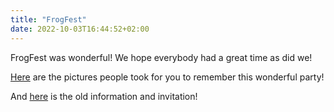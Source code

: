 ```yaml
---
title: "FrogFest"
date: 2022-10-03T16:44:52+02:00
---
```


FrogFest was wonderful! We hope everybody had a great time as did we!

[Here](/gallery/frogfest2022/) are the pictures people took for you to remember this wonderful party!

And [here](/frogfest/2022/) is the old information and invitation!

